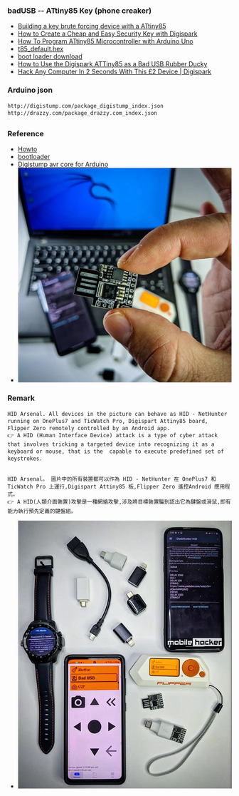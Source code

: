 ### badUSB -- ATtiny85 Key (phone creaker)
* [Building a key brute forcing device with a ATtiny85](https://www.youtube.com/watch?v=1-h1e5CZ5uo&list=PL3QkiMMAl4cSNf3yuXx8or4n2yorBAi0c&index=8&t=194s)
* [How to Create a Cheap and Easy Security Key with Digispark](https://www.youtube.com/watch?v=DQn1zCYUDao)
* [How To Program ATtiny85 Microcontroller with Arduino Uno](https://www.youtube.com/watch?v=BL1gI4AcMOA)
* [t85_default.hex](https://raw.githubusercontent.com/micronucleus/micronucleus/master/firmware/releases/t85_default.hex)
* [boot loader download](https://github.com/Jasdoge/Attiny85-Bootloader-Tutorial)
* [How to Use the Digispark ATTiny85 as a Bad USB Rubber Ducky](https://bycomputing.wordpress.com/2023/01/30/how-to-use-the-digispark-attiny85-as-a-bad-usb-rubber-ducky/?fbclid=IwAR2zt_BPKqM_p-_H_dw1c-TnPDZzTkEdANeEjp9_vbnND9WCb764RM64GZI)
* [Hack Any Computer In 2 Seconds With This £2 Device | Digispark](https://systemweakness.com/hack-any-computer-in-2-seconds-with-this-2-device-digispark-4f17cbda69c9)
### Arduino json
```
http://digistump.com/package_digistump_index.json
http://drazzy.com/package_drazzy.com_index.json
```
##
### Reference
* [Howto](https://jimirobot.tw/arduino-tutorial-attiny-attiny85-usb/)
* [bootloader](https://github.com/micronucleus/micronucleus)
* [Digistump avr core for Arduino](https://github.com/ArminJo/DigistumpArduino)
* ![pic](https://github.com/jumbokh/Network-class/blob/main/images/Attiny85.jpg)
### Remark
```
HID Arsenal. All devices in the picture can behave as HID - NetHunter running on OnePlus7 and TicWatch Pro, Digispart Attiny85 board, Flipper Zero remotely controlled by an Android app.
👉 A HID (Human Interface Device) attack is a type of cyber attack that involves tricking a targeted device into recognizing it as a keyboard or mouse, that is the  capable to execute predefined set of keystrokes. 
```
##
```
HID Arsenal。 圖片中的所有裝置都可以作為 HID - NetHunter 在 OnePlus7 和 TicWatch Pro 上運行,Digispart Attiny85 板,Flipper Zero 遙控Android 應用程式。
👉 A HID(人類介面裝置)攻擊是一種網絡攻擊,涉及將目標裝置騙到認出它為鍵盤或滑鼠,即有能力執行預先定義的鍵盤組。
```
* ![pic](https://github.com/jumbokh/Network-class/blob/main/images/HID.jpg)
